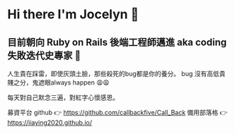 # Hi there I'm Jocelyn 👋

## 目前朝向 Ruby on Rails 後端工程師邁進 aka coding 失敗迭代史專家 🐸
人生貴在踩雷，即使灰頭土臉，那些殺死的bug都是你的養分。
bug 沒有高低貴賤之分，鬼遮眼always happen 😩😩

每天對自己默念三遍，對紅字心懷感恩。

募資平台 github 👉 https://github.com/callbackfive/Call_Back
備用部落格 👉 https://jiaying2020.github.io/
